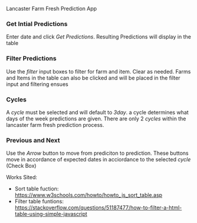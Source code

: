 Lancaster Farm Fresh Prediction App

### Get Intial Predictions
Enter date and click *Get Predictions*. Resulting Predictions will display in the table

### Filter Predictions
Use the *filter* input boxes to filter for farm and item. Clear as needed. Farms and Items in the table can also be clicked and will be placed in the filter input and filtering ensues

### Cycles
A *cycle* must be selected and will default to *3day*. a cycle determines what days of the week predictions are given.
There are only 2 *cycles* within the lancaster farm fresh prediction process. 

### Previous and Next 
Use the *Arrow* button to move from prediciton to prediction. These buttons move in accordance of expected dates in acciordance to the selected *cycle* (Check Box)

Works Sited:
-   Sort table fuction: https://www.w3schools.com/howto/howto_js_sort_table.asp
-   Filter table funtions: https://stackoverflow.com/questions/51187477/how-to-filter-a-html-table-using-simple-javascript
